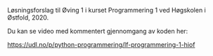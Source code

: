 Løsningsforslag til Øving 1 i kurset Programmering 1 ved Høgskolen i Østfold, 2020.

Du kan se video med kommentert gjennomgang av koden her: 

https://udl.no/p/python-programmering/lf-programmering-1-hiof